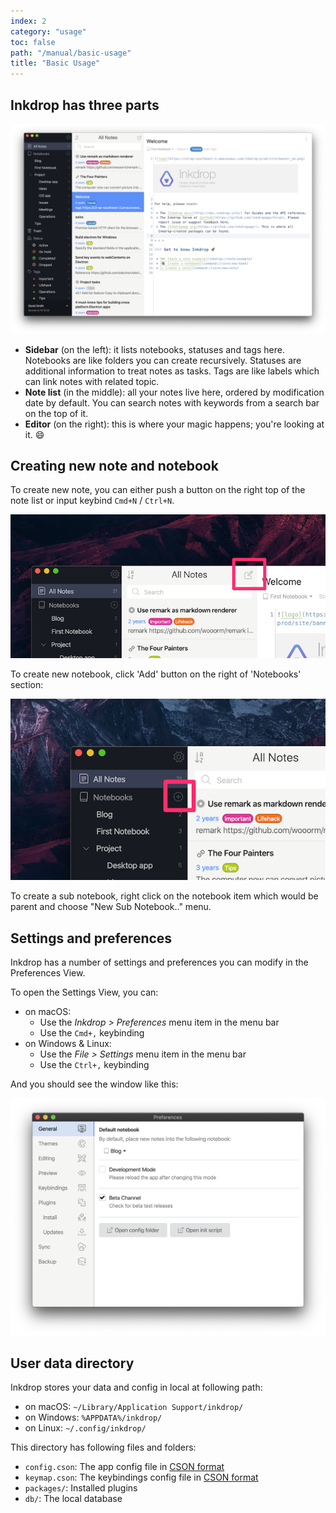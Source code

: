 ```yaml
---
index: 2
category: "usage"
toc: false
path: "/manual/basic-usage"
title: "Basic Usage"
---
```


## Inkdrop has three parts

![Layout](./basic-usage_screen.png)

* **Sidebar** (on the left): it lists notebooks, statuses and tags here. Notebooks are like folders you can create recursively. Statuses are additional information to treat notes as tasks. Tags are like labels which can link notes with related topic.
* **Note list** (in the middle): all your notes live here, ordered by modification date by default. You can search notes with keywords from a search bar on the top of it.
* **Editor** (on the right): this is where your magic happens; you're looking at it. 😄

## Creating new note and notebook

To create new note, you can either push a button on the right top of the note list or input keybind `Cmd+N` / `Ctrl+N`.

![AddNote](./basic-usage_addnote.png)

To create new notebook, click 'Add' button on the right of 'Notebooks' section:

![AddBook](./basic-usage_addbook.png)

To create a sub notebook, right click on the notebook item which would be parent and choose "New Sub Notebook.." menu.

## Settings and preferences

Inkdrop has a number of settings and preferences you can modify in the Preferences View.

To open the Settings View, you can:

 * on macOS:
   * Use the *Inkdrop > Preferences* menu item in the menu bar
   * Use the `Cmd+,` keybinding
 * on Windows & Linux:
   * Use the *File > Settings* menu item in the menu bar
   * Use the `Ctrl+,` keybinding

And you should see the window like this:

![Preferences](./basic-usage_preferences.png)

## User data directory

Inkdrop stores your data and config in local at following path:

* on macOS: `~/Library/Application Support/inkdrop/`
* on Windows: `%APPDATA%/inkdrop/`
* on Linux: `~/.config/inkdrop/`

This directory has following files and folders:

* `config.cson`: The app config file in [CSON format](https://github.com/bevry/cson#what-is-cson)
* `keymap.cson`: The keybindings config file in [CSON format](https://github.com/bevry/cson#what-is-cson)
* `packages/`: Installed plugins
* `db/`: The local database
